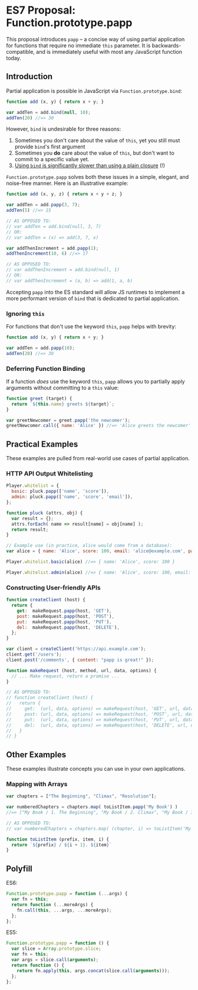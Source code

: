 # ES7 Proposal: Function.prototype.papp

This proposal introduces `papp` – a concise way of using partial application for functions that require no immediate `this` parameter. It is backwards-compatible, and is immediately useful with most any JavaScript function today.

## Introduction

Partial application is possible in JavaScript via `Function.prototype.bind`:

```js
function add (x, y) { return x + y; }

var addTen = add.bind(null, 10);
addTen(20) //=> 30
```

However, `bind` is undesirable for three reasons:

1. Sometimes you don't care about the value of `this`, yet you still must provide `bind`'s first argument
2. Sometimes you **do** care about the value of `this`, but don't want to commit to a specific value yet.
3. [Using `bind` is significantly slower than using a plain closure](http://stackoverflow.com/questions/17638305/why-is-bind-slower-than-a-closure) (!)

`Function.prototype.papp` solves both these issues in a simple, elegant, and noise-free manner. Here is an illustrative example:

```js
function add (x, y, z) { return x + y + z; }

var addTen = add.papp(3, 7);
addTen(5) //=> 15

// AS OPPOSED TO:
// var addTen = add.bind(null, 3, 7)
// OR:
// var addTen = (x) => add(3, 7, x)

var addThenIncrement = add.papp(1);
addThenIncrement(10, 6) //=> 17

// AS OPPOSED TO:
// var addThenIncrement = add.bind(null, 1)
// OR:
// var addThenIncrement = (a, b) => add(1, a, b)
```

Accepting `papp` into the ES standard will allow JS runtimes to implement a more performant version of `bind` that is dedicated to partial application.

### Ignoring `this`

For functions that don't use the keyword `this`, `papp` helps with brevity:

```js
function add (x, y) { return x + y; }

var addTen = add.papp(10);
addTen(20) //=> 30
```

### Deferring Function Binding

If a function *does* use the keyword `this`, `papp` allows you to partially apply arguments without committing to a `this` value:

```js
function greet (target) {
  return `${this.name} greets ${target}`;
}

var greetNewcomer = greet.papp('the newcomer');
greetNewcomer.call({ name: 'Alice' }) //=> 'Alice greets the newcomer'
```


## Practical Examples

These examples are pulled from real-world use cases of partial application.

### HTTP API Output Whitelisting

```js
Player.whitelist = {
  basic: pluck.papp(['name', 'score']),
  admin: pluck.papp(['name', 'score', 'email']),
};

function pluck (attrs, obj) {
  var result = {};
  attrs.forEach( name => result[name] = obj[name] );
  return result;
}

// Example use (in practice, alice would come from a database):
var alice = { name: 'Alice', score: 100, email: 'alice@example.com', password_hash: '...' };

Player.whitelist.basic(alice) //=> { name: 'Alice', score: 100 }

Player.whitelist.admin(alice) //=> { name: 'Alice', score: 100, email: 'alice@example.com' }
```

### Constructing User-friendly APIs

```js
function createClient (host) {
  return {
    get:  makeRequest.papp(host, 'GET'),
    post: makeRequest.papp(host, 'POST'),
    put:  makeRequest.papp(host, 'PUT'),
    del:  makeRequest.papp(host, 'DELETE'),
  };
}

var client = createClient('https://api.example.com');
client.get('/users');
client.post('/comments', { content: "papp is great!" });

function makeRequest (host, method, url, data, options) {
  // ... Make request, return a promise ...
}

// AS OPPOSED TO:
// function createClient (host) {
//   return {
//     get:  (url, data, options) => makeRequest(host, 'GET', url, data, options),
//     post: (url, data, options) => makeRequest(host, 'POST', url, data, options),
//     put:  (url, data, options) => makeRequest(host, 'PUT', url, data, options),
//     del:  (url, data, options) => makeRequest(host, 'DELETE', url, data, options),
//   }
// }
```

## Other Examples

These examples illustrate concepts you can use in your own applications.

### Mapping with Arrays

```js
var chapters = ["The Beginning", "Climax", "Resolution"];

var numberedChapters = chapters.map( toListItem.papp('My Book') )
//=> ["My Book / 1. The Beginning", "My Book / 2. Climax", "My Book / 3. Resolution"]

// AS OPPOSED TO:
// var numberedChapters = chapters.map( (chapter, i) => toListItem('My Book', chapter, i) )

function toListItem (prefix, item, i) {
  return `${prefix} / ${i + 1}. ${item}`
}
```

## Polyfill

ES6:

```js
Function.prototype.papp = function (...args) {
  var fn = this;
  return function (...moreArgs) {
    fn.call(this, ...args, ...moreArgs);
  };
};
```

ES5:

```js
Function.prototype.papp = function () {
  var slice = Array.prototype.slice;
  var fn = this;
  var args = slice.call(arguments);
  return function () {
    return fn.apply(this, args.concat(slice.call(arguments)));
  };
};
```
